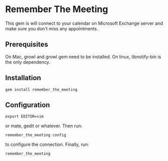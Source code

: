 Remember The Meeting
====================

This gem is will connect to your calendar on Microsoft Exchange server and make sure you don't miss any appointments.

Prerequisites
-------------

On Mac, growl and growl gem need to be installed. On linux, libnotify-bin is the only dependency.

Installation
------------

```gem install remember_the_meeting```

Configuration
-------------

```export EDITOR=vim```

or mate, gedit or whatever. Then run:

```remember_the_meeting config```

to configure the connection. Finally, run:

```remember_the_meeting```

